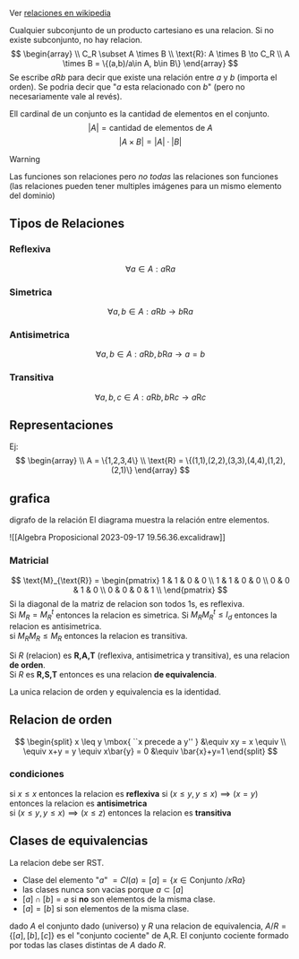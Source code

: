 Ver [relaciones en wikipedia](https://en.wikipedia.org/wiki/Relation_(mathematics))

Cualquier subconjunto de un producto cartesiano es una relacion. Si no existe subconjunto, no hay relacion.
$$
\begin{array} \\
C_R \subset A \times B \\
\text{R}: A \times B \to C_R \\
A \times B = \{(a,b)/a\in A, b\in B\}
\end{array}
$$
Se escribe $a\text{R}b$ para decir que existe una relación entre $a$ y $b$ (importa el orden). Se podria decir que "$a$ esta relacionado con $b$" (pero no necesariamente 
vale al revés).

Ell cardinal de un conjunto es la cantidad de elementos en el conjunto.
$$
|A| = \mbox{cantidad de elementos de } A
$$
$$
|A \times B| = |A| \cdot |B|
$$

> [!WARNING]
> Las funciones son relaciones pero *no todas* las relaciones son funciones (las relaciones pueden tener multiples imágenes para un mismo elemento del dominio)

## Tipos de Relaciones
### Reflexiva
$$
\forall a \in A: a\text{R}a
$$
### Simetrica
$$
\forall a,b \in A: a\text{R}b \to b\text{R}a
$$
### Antisimetrica
$$
\forall a,b \in A: a\text{R}b,b\text{R}a \to a=b
$$
### Transitiva
$$
\forall a,b,c \in A: a\text{R}b, b\text{R}c \to a\text{R}c
$$
## Representaciones
Ej:
$$
\begin{array} \\
A = \{1,2,3,4\}  \\
\text{R} = \{(1,1),(2,2),(3,3),(4,4),(1,2),(2,1)\}
\end{array}
$$
## grafica
digrafo de la relación
El diagrama muestra la relación entre elementos. 

![[Algebra Proposicional 2023-09-17 19.56.36.excalidraw]]

### Matricial
$$
\text{M}_{\text{R}} = \begin{pmatrix}
1 & 1 & 0 & 0 \\
1 & 1 & 0 & 0 \\
0 & 0 & 1 & 0 \\
0 & 0 & 0 & 1 \\
\end{pmatrix}
$$
Si la diagonal de la matriz de relacion son todos 1s, es reflexiva.   
Si $M_{R}= M_{R}^{t}$ entonces la relacion es simetrica.
Si $M_{R}M_{R}^{t} \leq I_{d}$ entonces la relacion es antisimetrica.  
si $M_{R}M_{R} \leq M_{R}$ entonces la relacion es transitiva.

Si $R$ (relacion) es **R,A,T** (reflexiva, antisimetrica y transitiva), es una relacion **de orden**.  
Si $R$ es **R,S,T** entonces es una relacion **de equivalencia**.

La unica relacion de orden y equivalencia es la identidad.

## Relacion de orden
$$
\begin{split}
x \leq y \mbox{ ``x precede a y'' } &\equiv xy = x \equiv \\
\equiv x+y = y \equiv x\bar{y} = 0 &\equiv \bar{x}+y=1
\end{split}
$$
### condiciones

si $x \leq x$ entonces la relacion es **reflexiva** 
si $(x \leq y, y \leq x) \implies (x=y)$ entonces la relacion es **antisimetrica**  
si $(x \leq y, y \leq x) \implies (x \leq z)$ entonces la relacion es **transitiva**
## Clases de equivalencias
La relacion debe ser RST. 

* Clase del elemento "$a$" $= Cl(a) = [a] = \{ x \in \text{Conjunto } / x\text{R}a \}$
* las clases nunca son vacias porque $a \subset [a]$
* $[a] \cap [b] = \varnothing$ si **no** son elementos de la misma clase.
* $[a] = [b]$ si son elementos de la misma clase.

dado $A$ el conjunto dado (universo) y $R$ una relacion de equivalencia,  $A/R = \{ [a], [b], [c] \}$ es el "conjunto cociente" de A,R. El conjunto cociente formado por todas las clases distintas de $A$ dado $R$. 